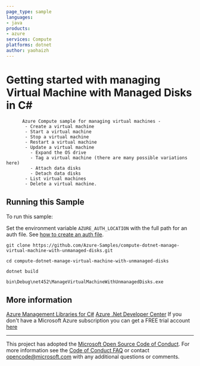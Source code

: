```yaml
---
page_type: sample
languages:
- java
products:
- azure
services: Compute
platforms: dotnet
author: yaohaizh
---
```


# Getting started with managing Virtual Machine with Managed Disks in C# #

          Azure Compute sample for managing virtual machines -
           - Create a virtual machine
           - Start a virtual machine
           - Stop a virtual machine
           - Restart a virtual machine
           - Update a virtual machine
             - Expand the OS drive
             - Tag a virtual machine (there are many possible variations here)
             - Attach data disks
             - Detach data disks
           - List virtual machines
           - Delete a virtual machine.


## Running this Sample ##

To run this sample:

Set the environment variable `AZURE_AUTH_LOCATION` with the full path for an auth file. See [how to create an auth file](https://github.com/Azure/azure-libraries-for-net/blob/master/AUTH.md).

    git clone https://github.com/Azure-Samples/compute-dotnet-manage-virtual-machine-with-unmanaged-disks.git

    cd compute-dotnet-manage-virtual-machine-with-unmanaged-disks

    dotnet build

    bin\Debug\net452\ManageVirtualMachineWithUnmanagedDisks.exe

## More information ##

[Azure Management Libraries for C#](https://github.com/Azure/azure-sdk-for-net/tree/Fluent)
[Azure .Net Developer Center](https://azure.microsoft.com/en-us/develop/net/)
If you don't have a Microsoft Azure subscription you can get a FREE trial account [here](http://go.microsoft.com/fwlink/?LinkId=330212)

---

This project has adopted the [Microsoft Open Source Code of Conduct](https://opensource.microsoft.com/codeofconduct/). For more information see the [Code of Conduct FAQ](https://opensource.microsoft.com/codeofconduct/faq/) or contact [opencode@microsoft.com](mailto:opencode@microsoft.com) with any additional questions or comments.